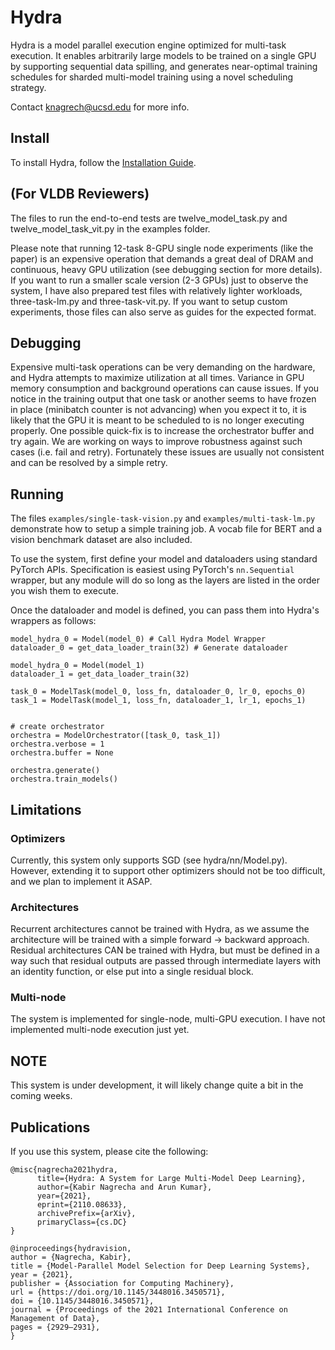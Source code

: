 # Hydra

Hydra is a model parallel execution engine optimized for multi-task execution. It enables arbitrarily large models to be trained on a single GPU by supporting sequential data spilling, and generates near-optimal training schedules for sharded multi-model training using a novel scheduling strategy.

Contact knagrech@ucsd.edu for more info.

## Install

To install Hydra, follow the [Installation Guide](https://github.com/knagrecha/hydra/blob/main/INSTALL.md).

## (For VLDB Reviewers)
The files to run the end-to-end tests are twelve_model_task.py and twelve_model_task_vit.py in the examples folder. 

Please note that running 12-task 8-GPU single node experiments (like the paper) is an expensive operation that demands a great deal of DRAM and continuous, heavy GPU utilization (see debugging section for more details). If you want to run a smaller scale version (2-3 GPUs) just to observe the system, I have also prepared test files with relatively lighter workloads, three-task-lm.py and three-task-vit.py. If you want to setup custom experiments, those files can also serve as guides for the expected format.


## Debugging

Expensive multi-task operations can be very demanding on the hardware, and Hydra attempts to maximize utilization at all times. Variance in GPU memory consumption and background operations can cause issues. If you notice in the training output that one task or another seems to have frozen in place (minibatch counter is not advancing) when you expect it to, it is likely that the GPU it is meant to be scheduled to is no longer executing properly. One possible quick-fix is to increase the orchestrator buffer and try again. We are working on ways to improve robustness against such cases (i.e. fail and retry). Fortunately these issues are usually not consistent and can be resolved by a simple retry.

## Running

The files `examples/single-task-vision.py` and `examples/multi-task-lm.py` demonstrate how to setup a simple training job. A vocab file for BERT and a vision benchmark dataset are also included. 

To use the system, first define your model and dataloaders using standard PyTorch APIs. Specification is easiest using PyTorch's `nn.Sequential` wrapper, but any module will do so long as the layers are listed in the order you wish them to execute.

Once the dataloader and model is defined, you can pass them into Hydra's wrappers as follows:

    model_hydra_0 = Model(model_0) # Call Hydra Model Wrapper
    dataloader_0 = get_data_loader_train(32) # Generate dataloader
    
    model_hydra_0 = Model(model_1)
    dataloader_1 = get_data_loader_train(32)
    
    task_0 = ModelTask(model_0, loss_fn, dataloader_0, lr_0, epochs_0)
    task_1 = ModelTask(model_1, loss_fn, dataloader_1, lr_1, epochs_1)


    # create orchestrator
    orchestra = ModelOrchestrator([task_0, task_1])
    orchestra.verbose = 1
    orchestra.buffer = None

    orchestra.generate()
    orchestra.train_models()


## Limitations

### Optimizers
Currently, this system only supports SGD (see hydra/nn/Model.py). However, extending it to support other optimizers
should not be too difficult, and we plan to implement it ASAP.


### Architectures
Recurrent architectures cannot be trained with Hydra, as we assume the architecture will be trained with a simple forward -> backward approach.
Residual architectures CAN be trained with Hydra, but must be defined in a way such that residual outputs are passed through intermediate layers
with an identity function, or else put into a single residual block.

### Multi-node
The system is implemented for single-node, multi-GPU execution. I have not implemented multi-node execution just yet.

## NOTE

This system is under development, it will likely change quite a bit in the coming weeks.

## Publications
If you use this system, please cite the following:
```
@misc{nagrecha2021hydra,
      title={Hydra: A System for Large Multi-Model Deep Learning}, 
      author={Kabir Nagrecha and Arun Kumar},
      year={2021},
      eprint={2110.08633},
      archivePrefix={arXiv},
      primaryClass={cs.DC}
}

@inproceedings{hydravision,
author = {Nagrecha, Kabir},
title = {Model-Parallel Model Selection for Deep Learning Systems},
year = {2021},
publisher = {Association for Computing Machinery},
url = {https://doi.org/10.1145/3448016.3450571},
doi = {10.1145/3448016.3450571},
journal = {Proceedings of the 2021 International Conference on Management of Data},
pages = {2929–2931},
}


```


